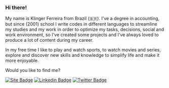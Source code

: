 ### Hi there! 

My name is Klinger Ferreira from Brazil (🇧🇷). I've a degree in accounting, but since (2001) school I write codes in different languages to streamline my studies and my work in order to optimize my tasks, decisions, social and work environment, so I've created some projects and I've always loved to produce a lot of content during my career.

In my free time I like to play and watch sports, to watch movies and series, explore and discover new skills and knowledge to simplify life and make it more enjoyable.

Would you like to find me?

[![Site Badge](https://img.shields.io/badge/coisasimples.com-black)](https://coisasimples.com)
[![Linkedin Badge](https://img.shields.io/badge/-LinkedIn-blue?logo=Linkedin&logoColor=white&link=https://www.linkedin.com/in/klinger-f-28042726)](https://www.linkedin.com/in/klinger-f-28042726)
[![Twitter Badge](https://img.shields.io/badge/-Twitter-1ca0f1?style=labelColor=1ca0f1&logo=twitter&logoColor=white&link=https://twitter.com/kzieg)](https://twitter.com/kzieg)

<!--
### Languages and Tools:

<img align="left" alt="CSS3" width="26px" src="https://raw.githubusercontent.com/github/explore/80688e429a7d4ef2fca1e82350fe8e3517d3494d/topics/css/css.png" />
<img align="left" alt="Docker" width="26px" src="https://devicons.github.io/devicon/devicon.git/icons/docker/docker-original-wordmark.svg" />
<img align="left" alt="HTML" width="26px" src="https://raw.githubusercontent.com/github/explore/80688e429a7d4ef2fca1e82350fe8e3517d3494d/topics/html/html.png" />
<img align="left" alt="Git" width="26px" src="https://raw.githubusercontent.com/github/explore/80688e429a7d4ef2fca1e82350fe8e3517d3494d/topics/git/git.png" />
<img align="left" alt="GitHub" width="26px" src="https://raw.githubusercontent.com/github/explore/78df643247d429f6cc873026c0622819ad797942/topics/github/github.png" />
<img align="left" alt="JavaScript" width="26px" src="https://raw.githubusercontent.com/github/explore/80688e429a7d4ef2fca1e82350fe8e3517d3494d/topics/javascript/javascript.png" />
<img align="left" alt="JQuery" width="26px" src="https://devicons.github.io/devicon/devicon.git/icons/jquery/jquery-original-wordmark.svg" />
<img align="left" alt="MySQL" width="26px" src="https://devicons.github.io/devicon/devicon.git/icons/mysql/mysql-original-wordmark.svg" />
<img align="left" alt="NodeJS" width="26px" src="https://devicons.github.io/devicon/devicon.git/icons/nodejs/nodejs-original.svg" />
<img align="left" alt="PHP" width="26px" src="https://devicons.github.io/devicon/devicon.git/icons/php/php-original.svg" />
<img align="left" alt="PHP Storm" width="26px" src="https://img2.gratispng.com/20180619/oju/kisspng-phpstorm-jetbrains-webstorm-php-5b28f2c008a9c0.9825465415294102400355.jpg" />
<img align="left" alt="PostgreSQL" width="26px" src="https://raw.githubusercontent.com/github/explore/80688e429a7d4ef2fca1e82350fe8e3517d3494d/topics/postgresql/postgresql.png" />
<img align="left" alt="Pycharm" width="26px" src="https://img2.gratispng.com/20180414/fsq/kisspng-pycharm-integrated-development-environment-python-restart-5ad2617f2a9168.4877844315237369591744.jpg" />
<img align="left" alt="Python" width="26px" src="https://raw.githubusercontent.com/github/explore/80688e429a7d4ef2fca1e82350fe8e3517d3494d/topics/python/python.png" />
<img align="left" alt="React" width="26px" src="https://raw.githubusercontent.com/github/explore/80688e429a7d4ef2fca1e82350fe8e3517d3494d/topics/react/react.png" />
<img align="left" alt="SQL" width="26px" src="https://raw.githubusercontent.com/github/explore/80688e429a7d4ef2fca1e82350fe8e3517d3494d/topics/sql/sql.png" />
<img align="left" alt="Typescript" width="26px" src="https://raw.githubusercontent.com/github/explore/80688e429a7d4ef2fca1e82350fe8e3517d3494d/topics/typescript/typescript.png" />
<img align="left" alt="Visual Studio Code" width="26px" src="https://devicons.github.io/devicon/devicon.git/icons/visualstudio/visualstudio-plain.svg" />
-->


<!--
**klingersf/klingersf** is a ✨ _special_ ✨ repository because its `README.md` (this file) appears on your GitHub profile.

Here are some ideas to get you started:

- 🔭 I’m currently working on ...
- 🌱 I’m currently learning ...
- 👯 I’m looking to collaborate on ...
- 🤔 I’m looking for help with ...
- 💬 Ask me about ...
- 📫 How to reach me: ...
- 😄 Pronouns: ...
- ⚡ Fun fact: ...
-->
